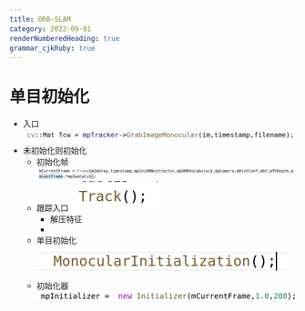 ```yaml
---
title: ORB-SLAM
category: 2022-09-01
renderNumberedHeading: true
grammar_cjkRuby: true
---
```



# 单目初始化
- 入口
![![enter description here](./images/1662027631371.png)](./images/1662027724145.png)
- 未初始化则初始化
	- 初始化帧
	![](./images/1662027621081.png)
	- 跟踪入口
	![enter description here](./images/1662027759223.png)
		- 解压特征
		- 
	- 单目初始化
	  ![enter description here](./images/1662027824693.png)
	- 初始化器
	  ![enter description here](./images/1662035242010.png)
	 


